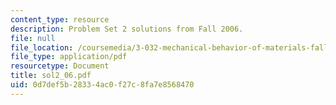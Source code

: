```yaml
---
content_type: resource
description: Problem Set 2 solutions from Fall 2006.
file: null
file_location: /coursemedia/3-032-mechanical-behavior-of-materials-fall-2007/0d7def5b28334ac0f27c8fa7e8568470_sol2_06.pdf
file_type: application/pdf
resourcetype: Document
title: sol2_06.pdf
uid: 0d7def5b-2833-4ac0-f27c-8fa7e8568470
---
```

